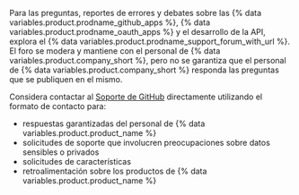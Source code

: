 Para las preguntas, reportes de errores y debates sobre las {% data variables.product.prodname_github_apps %}, {% data variables.product.prodname_oauth_apps %} y el desarrollo de la API, explora el {% data variables.product.prodname_support_forum_with_url %}. El foro se modera y mantiene con el personal de {% data variables.product.company_short %}, pero no se garantiza que el personal de {% data variables.product.company_short %} responda las preguntas que se publiquen en el mismo.

Considera contactar al [Soporte de GitHub](https://github.com/contact) directamente utilizando el formato de contacto para:
  - respuestas garantizadas del personal de {% data variables.product.product_name %}
  - solicitudes de soporte que involucren preocupaciones sobre datos sensibles o privados
  - solicitudes de características
  - retroalimentación sobre los productos de {% data variables.product.product_name %}
